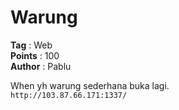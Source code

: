 # Warung

**Tag**         : Web<br>
**Points**      : 100<br>
**Author**      : Pablu

When yh warung sederhana buka lagi.
<br>
`http://103.87.66.171:1337/`



